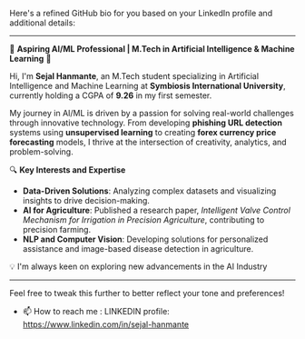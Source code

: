 Here's a refined GitHub bio for you based on your LinkedIn profile and additional details:

---

🌟 **Aspiring AI/ML Professional | M.Tech in Artificial Intelligence & Machine Learning** 🌟  

Hi, I'm **Sejal Hanmante**, an M.Tech student specializing in Artificial Intelligence and Machine Learning at **Symbiosis International University**, currently holding a CGPA of **9.26** in my first semester.  

My journey in AI/ML is driven by a passion for solving real-world challenges through innovative technology. From developing **phishing URL detection** systems using **unsupervised learning** to creating **forex currency price forecasting** models, I thrive at the intersection of creativity, analytics, and problem-solving.  

🔍 **Key Interests and Expertise**  
- **Data-Driven Solutions**: Analyzing complex datasets and visualizing insights to drive decision-making.  
- **AI for Agriculture**: Published a research paper, *Intelligent Valve Control Mechanism for Irrigation in Precision Agriculture*, contributing to precision farming.  
- **NLP and Computer Vision**: Developing solutions for personalized assistance and image-based disease detection in agriculture.  

💡 I'm always keen on exploring new advancements in the AI Industry 

 

--- 

Feel free to tweak this further to better reflect your tone and preferences!

- 📫 How to reach me : LINKEDIN profile: https://www.linkedin.com/in/sejal-hanmante

<!---
SEJALHANMANTE/SEJALHANMANTE is a ✨ special ✨ repository because its `README.md` (this file) appears on your GitHub profile.
You can click the Preview link to take a look at your changes.
--->
